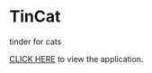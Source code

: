 # TinCat
tinder for cats

<a href=https://michaelsatumba.github.io/TinCat/>CLICK HERE</a> to view the application.
